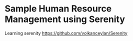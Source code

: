 # Sample Human Resource Management using Serenity

Learning serenity 
https://github.com/volkanceylan/Serenity

